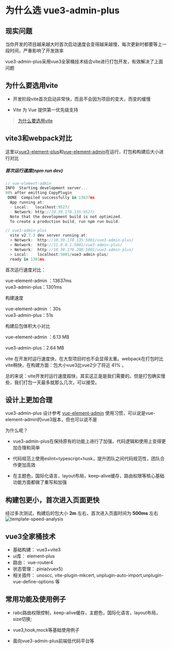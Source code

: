 # 为什么选 vue3-admin-plus 

## 现实问题

当你开发的项目越来越大时首次启动速度会变得越来越慢，每次更新时都要等上一段时间，严重影响了开发效率

vue3-admin-plus采用vue3全家桶技术结合vite进行打包开发，有效解决了上面问题



## 为什么要选用vite  

- 开发阶段vite首次启动非常快，而且不会因为项目的变大，而变的缓慢

- Vite 为 Vue 提供第一优先级支持

>[为什么要选用vite](https://vitejs.cn/guide/why.html#slow-server-start)



## vite3和webpack对比

这里以[vue3-element-plus](https://github.com/jzfai/vue3-admin-plus.git)和[vue-element-admin]( https://github.com/PanJiaChen/vue-element-admin.git)在运行，打包和构建后大小进行对比

##### 首次运行速度(npm run dev)

```javascript
// vue-element-admin 
INFO  Starting development server...
98% after emitting CopyPlugin
 DONE  Compiled successfully in 13637ms                                                  
  App running at:
  - Local:   localhost:9527/
  - Network: http://10.39.178.135:9527/
  Note that the development build is not optimized.
  To create a production build, run npm run build.

// vue3-admin-plus
  vite v2.7.3 dev server running at:
  > Network:  http://10.39.178.135:5001/vue3-admin-plus/
  > Network:  http://11.0.0.1:5001/vue3-admin-plus/
  > Network:  http://10.38.178.208:5001/vue3-admin-plus/
  > Local:    localhost:5001/vue3-admin-plus/
  ready in 1301ms.
```

首次运行速度对比：

vue-element-admin ：13637ms     
vue3-admin-plus：1301ms



构建速度

vue-element-admin ：30s     
vue3-admin-plus：51s 



构建后包体积大小对比

vue-element-admin ：6.13 MB

vue3-admin-plus：2.64 MB



vite 在开发时运行速度快，在大型项目时也不会显得太重。webpack在打包时比vite稍快，在构建方面：包大小vue3比vue2少了将近 41% 。



总的来说：vite开发时运行速度超快，其实这正是是我们需要的。但是打包确实慢些，我们打包一天最多就那么几次，可以接受。



## 设计上更加合理

vue3-admin-plus 设计参考 [vue-element-admin](https://github.com/PanJiaChen/vue-element-admin.git) 使用习惯，可以说是vue-element-admin的vue3版本，但也可以说不是

为什么呢？

- vue3-admin-plus在保持原有的功能上进行了加强，代码逻辑和使用上变得更加合理和简单

- 代码规范上使用eslint+typescript+husk，提升团队之间代码规范性，团队合作更加高效

- 在主题色，国际化语言，layout布局，keep-alive缓存，路由权限等核心基础功能方面都做了重写和加强



## 构建包更小，首次进入页面更快 

经过多次测试，构建后的包大小 **2m** 左右，首次进入页面时间为 **500ms** 左右
![template-speed-analysis](https://p3-juejin.byteimg.com/tos-cn-i-k3u1fbpfcp/fa07ebf2dcb34b059f1945c009752a52~tplv-k3u1fbpfcp-zoom-1.image)



## vue3全家桶技术

- 基础构建： vue3+vite3
- ui库：    element-plus
- 路由：    vue-router4
- 状态管理： pinia(vuex5)
- 相关插件： unoscc, vite-plugin-mkcert, unplugin-auto-import,unplugin-vue-define-options 等



## 常用功能及使用例子

- rabc路由权限控制，keep-alive缓存，主题色，国际化语言，layout布局，size切换; 

- vue3,hook,mock等基础使用例子

- 面向vue3-admin-plus前端低代码平台等

